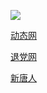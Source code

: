 ![](https://raw.githubusercontent.com/hao369/a/master/j.jpg)


 [动态网](http://de33.6433.cf)

[退党网](http://de33.6433.cf)

[新唐人](http://de33.6433.cf)




 
